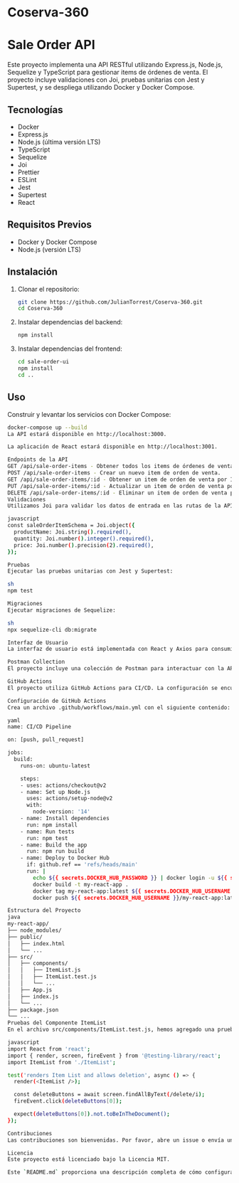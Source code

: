 # Coserva-360

# Sale Order API
Este proyecto implementa una API RESTful utilizando Express.js, Node.js, Sequelize y TypeScript para gestionar items de órdenes de venta. El proyecto incluye validaciones con Joi, pruebas unitarias con Jest y Supertest, y se despliega utilizando Docker y Docker Compose.

## Tecnologías
- Docker
- Express.js
- Node.js (última versión LTS)
- TypeScript
- Sequelize
- Joi
- Prettier
- ESLint
- Jest
- Supertest
- React

## Requisitos Previos

- Docker y Docker Compose
- Node.js (versión LTS)

## Instalación

1. Clonar el repositorio:

    ```sh
    git clone https://github.com/JulianTorrest/Coserva-360.git
    cd Coserva-360
    ```

2. Instalar dependencias del backend:

    ```sh
    npm install
    ```

3. Instalar dependencias del frontend:

    ```sh
    cd sale-order-ui
    npm install
    cd ..
    ```

## Uso

Construir y levantar los servicios con Docker Compose:

```sh
docker-compose up --build
La API estará disponible en http://localhost:3000.

La aplicación de React estará disponible en http://localhost:3001.

Endpoints de la API
GET /api/sale-order-items - Obtener todos los items de órdenes de venta.
POST /api/sale-order-items - Crear un nuevo item de orden de venta.
GET /api/sale-order-items/:id - Obtener un item de orden de venta por ID.
PUT /api/sale-order-items/:id - Actualizar un item de orden de venta por ID.
DELETE /api/sale-order-items/:id - Eliminar un item de orden de venta por ID.
Validaciones
Utilizamos Joi para validar los datos de entrada en las rutas de la API. Ejemplo de esquema de validación:

javascript
const saleOrderItemSchema = Joi.object({
  productName: Joi.string().required(),
  quantity: Joi.number().integer().required(),
  price: Joi.number().precision(2).required(),
});

Pruebas
Ejecutar las pruebas unitarias con Jest y Supertest:

sh
npm test

Migraciones
Ejecutar migraciones de Sequelize:

sh
npx sequelize-cli db:migrate

Interfaz de Usuario
La interfaz de usuario está implementada con React y Axios para consumir la API. La aplicación lista todos los items de órdenes de venta.

Postman Collection
El proyecto incluye una colección de Postman para interactuar con la API. Importa el archivo collection.json en Postman para probar los endpoints.

GitHub Actions
El proyecto utiliza GitHub Actions para CI/CD. La configuración se encuentra en .github/workflows/ci.yml y ejecuta pruebas, verificaciones de estilo y construcción del proyecto en cada push o pull request a la rama main.

Configuración de GitHub Actions
Crea un archivo .github/workflows/main.yml con el siguiente contenido:

yaml
name: CI/CD Pipeline

on: [push, pull_request]

jobs:
  build:
    runs-on: ubuntu-latest

    steps:
    - uses: actions/checkout@v2
    - name: Set up Node.js
      uses: actions/setup-node@v2
      with:
        node-version: '14'
    - name: Install dependencies
      run: npm install
    - name: Run tests
      run: npm test
    - name: Build the app
      run: npm run build
    - name: Deploy to Docker Hub
      if: github.ref == 'refs/heads/main'
      run: |
        echo ${{ secrets.DOCKER_HUB_PASSWORD }} | docker login -u ${{ secrets.DOCKER_HUB_USERNAME }} --password-stdin
        docker build -t my-react-app .
        docker tag my-react-app:latest ${{ secrets.DOCKER_HUB_USERNAME }}/my-react-app:latest
        docker push ${{ secrets.DOCKER_HUB_USERNAME }}/my-react-app:latest

Estructura del Proyecto
java
my-react-app/
├── node_modules/
├── public/
│   ├── index.html
│   └── ...
├── src/
│   ├── components/
│   │   ├── ItemList.js
│   │   ├── ItemList.test.js
│   │   └── ...
│   ├── App.js
│   ├── index.js
│   └── ...
├── package.json
└── ...
Pruebas del Componente ItemList
En el archivo src/components/ItemList.test.js, hemos agregado una prueba para verificar que el componente ItemList se renderiza correctamente y permite la eliminación de elementos.

javascript
import React from 'react';
import { render, screen, fireEvent } from '@testing-library/react';
import ItemList from './ItemList';

test('renders Item List and allows deletion', async () => {
  render(<ItemList />);

  const deleteButtons = await screen.findAllByText(/delete/i);
  fireEvent.click(deleteButtons[0]);

  expect(deleteButtons[0]).not.toBeInTheDocument();
});

Contribuciones
Las contribuciones son bienvenidas. Por favor, abre un issue o envía un pull request para discutir posibles mejoras o arreglos.

Licencia
Este proyecto está licenciado bajo la Licencia MIT.

Este `README.md` proporciona una descripción completa de cómo configurar, ejecutar y probar tu proyecto. Además, incluye instrucciones sobre Docker y GitHub Actions para la integración continua y despliegue, así como detalles sobre la estructura del proyecto y las pruebas del componente `ItemList`. Puedes adaptar estos detalles según las necesidades específicas de tu proyecto

